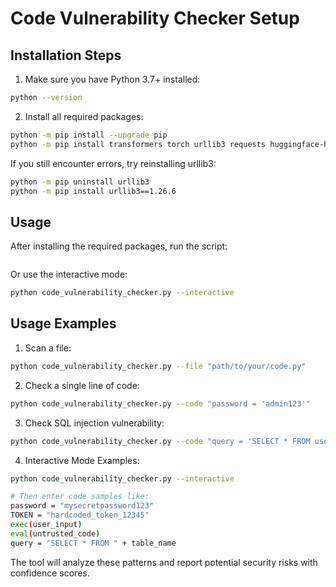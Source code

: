 # Code Vulnerability Checker Setup

## Installation Steps

1. Make sure you have Python 3.7+ installed:
```bash
python --version
```

2. Install all required packages:
```bash
python -m pip install --upgrade pip
python -m pip install transformers torch urllib3 requests huggingface-hub
```

If you still encounter errors, try reinstalling urllib3:
```bash
python -m pip uninstall urllib3
python -m pip install urllib3==1.26.6
```

## Usage

After installing the required packages, run the script:
```bash
```

Or use the interactive mode:
```bash
python code_vulnerability_checker.py --interactive
```

## Usage Examples

1. Scan a file:
```bash
python code_vulnerability_checker.py --file "path/to/your/code.py"
```

2. Check a single line of code:
```bash
python code_vulnerability_checker.py --code "password = 'admin123'"
```

3. Check SQL injection vulnerability:
```bash
python code_vulnerability_checker.py --code "query = 'SELECT * FROM users WHERE id = ' + user_input"
```

4. Interactive Mode Examples:
```bash
python code_vulnerability_checker.py --interactive

# Then enter code samples like:
password = "mysecretpassword123"
TOKEN = "hardcoded_token_12345"
exec(user_input)
eval(untrusted_code)
query = "SELECT * FROM " + table_name
```

The tool will analyze these patterns and report potential security risks with confidence scores.

